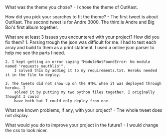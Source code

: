 What was the theme you chose?
    - I chose the theme of OutKast.
    
How did you pick your searches to fit the theme?
    - The first tweet is about OutKast. The second tweet is for Andre 3000. The third is Andre and 
    Big Boi's first album together.
    
What are at least 3 issues you encountered with your project? How did you fix them?
    1. Parsing trough the json was difficult for me. I had to test each array and build to them 
    as a print statment. I used a online json parser to help me see the parts I need. 
        
    2. I kept getting an error saying "ModuleNotFoundError: No module named 'requests_oauthlib'".
        I solved this by adding it to my requirements.txt. Heroku needed it in the file to deploy.
        
    3. The tweets did not show up on the HTML when it was deployed through heroku. I 
        solved it by putting my two python files together. I originally thought I could
        have both but I could only deploy from one.
    
What are known problems, if any, with your project?
    - The whole tweet does not display. 
    
What would you do to improve your project in the future?
    - I would change the css to look nicer. 
